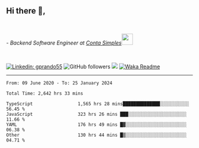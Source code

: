 <h2>Hi there  👋,</h2> </br>

<p><em>- Backend Software Engineer at <a href="https://contasimples.com">Conta Simples</a><img src="https://media.giphy.com/media/WUlplcMpOCEmTGBtBW/giphy.gif" width="30"> 
</em></p></br>


[![Linkedin: gprando55](https://img.shields.io/badge/-gprando55-blue?style=flat-square&logo=Linkedin&logoColor=white&link=https://www.linkedin.com/in/prandogabriel/)](https://www.linkedin.com/in/prandogabriel)
![GitHub followers](https://img.shields.io/github/followers/prandogabriel?label=Follow&style=social)
![](https://visitor-badge.glitch.me/badge?page_id=prandogabriel.prandogabriel)
[![Waka Readme](https://github.com/prandogabriel/prandogabriel/actions/workflows/update-stats.yml.yml/badge.svg)](https://github.com/prandogabriel/prandogabriel/actions/workflows/update-stats.yml.yml)

---

<!--START_SECTION:waka-->

```golang
From: 09 June 2020 - To: 25 January 2024

Total Time: 2,642 hrs 33 mins

TypeScript                 1,565 hrs 28 mins██████████████░░░░░░░░░░░   56.45 %
JavaScript                 323 hrs 26 mins ███░░░░░░░░░░░░░░░░░░░░░░   11.66 %
YAML                       176 hrs 49 mins █▓░░░░░░░░░░░░░░░░░░░░░░░   06.38 %
Other                      130 hrs 44 mins █▒░░░░░░░░░░░░░░░░░░░░░░░   04.71 %
```

<!--END_SECTION:waka-->
